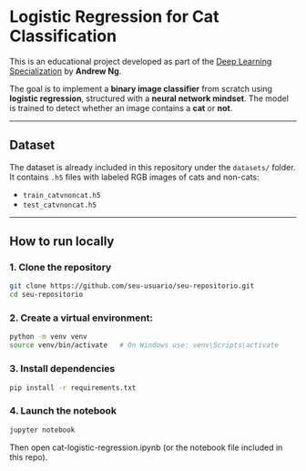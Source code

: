 # Logistic Regression for Cat Classification

This is an educational project developed as part of the [Deep Learning Specialization](https://www.deeplearning.ai/) by **Andrew Ng**.

The goal is to implement a **binary image classifier** from scratch using **logistic regression**, structured with a **neural network mindset**. The model is trained to detect whether an image contains a **cat** or **not**.

---

## Dataset

The dataset is already included in this repository under the `datasets/` folder.  
It contains `.h5` files with labeled RGB images of cats and non-cats:

- `train_catvnoncat.h5`
- `test_catvnoncat.h5`

---

## How to run locally

### 1. Clone the repository

```bash
git clone https://github.com/seu-usuario/seu-repositorio.git
cd seu-repositorio
```

### 2. Create a virtual environment:

```bash
python -m venv venv
source venv/bin/activate   # On Windows use: venv\Scripts\activate
```

### 3. Install dependencies

```bash
pip install -r requirements.txt
```

### 4. Launch the notebook
```bash
jupyter notebook
```

Then open cat-logistic-regression.ipynb (or the notebook file included in this repo).